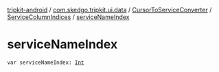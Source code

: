 [tripkit-android](../../../index.md) / [com.skedgo.tripkit.ui.data](../../index.md) / [CursorToServiceConverter](../index.md) / [ServiceColumnIndices](index.md) / [serviceNameIndex](./service-name-index.md)

# serviceNameIndex

`var serviceNameIndex: `[`Int`](https://kotlinlang.org/api/latest/jvm/stdlib/kotlin/-int/index.html)